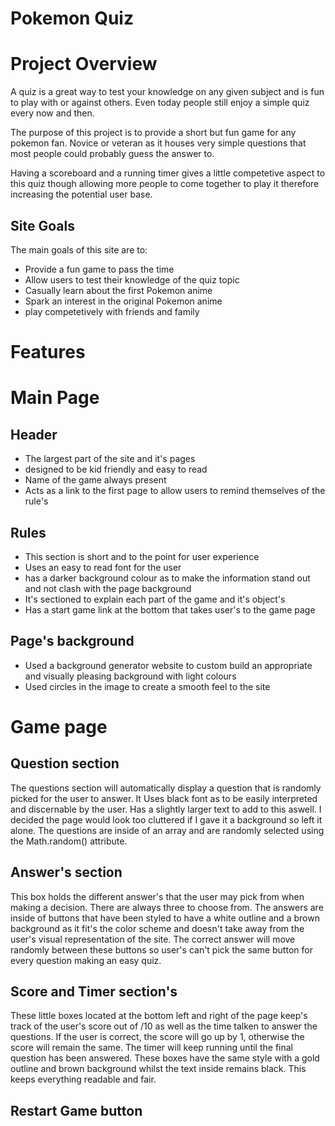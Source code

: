 # Pokemon Quiz

# Project Overview

A quiz is a great way to test your knowledge on any given subject and is fun to play with or against others. Even today people still enjoy a simple quiz every now and then.

The purpose of this project is to provide a short but fun game for any pokemon fan. Novice or veteran as it houses very simple questions that most people could probably guess the answer to.

Having a scoreboard and a running timer gives a little competetive aspect to this quiz though allowing more people to come together to play it therefore increasing the potential user base.

## Site Goals 

The main goals of this site are to: 

- Provide a fun game to pass the time
- Allow users to test their knowledge of the quiz topic
- Casually learn about the first Pokemon anime
- Spark an interest in the original Pokemon anime
- play competetively with friends and family

# Features

# Main Page

## Header

- The largest part of the site and it's pages
- designed to be kid friendly and easy to read
- Name of the game always present
- Acts as a link to the first page to allow users to remind themselves of the rule's

## Rules

- This section is short and to the point for user experience
- Uses an easy to read font for the user
- has a darker background colour as to make the information stand out and not clash with the page background
- It's sectioned to explain each part of the game and it's object's
- Has a start game link at the bottom that takes user's to the game page

## Page's background

- Used a background generator website to custom build an appropriate and visually pleasing background with light colours
- Used circles in the image to create a smooth feel to the site

# Game page

## Question section

The questions section will automatically display a question that is randomly picked for the user to answer. It Uses black font as to be easily interpreted and discernable by the user. Has a slightly larger text to add to this aswell. I decided the page would look too cluttered if I gave it a background so left it alone. The questions are inside of an array and are randomly selected using the Math.random() attribute.

## Answer's section

This box holds the different answer's that the user may pick from when making a decision. There are always three to choose from. The answers are inside of buttons that have been styled to have a white outline and a brown background as it fit's the color scheme and doesn't take away from the user's visual representation of the site. The correct answer will move randomly between these buttons so user's can't pick the same button for every question making an easy quiz.

## Score and Timer section's

These little boxes located at the bottom left and right of the page keep's track of the user's score out of /10 as well as the time talken to answer the questions. If the user is correct, the score will go up by 1, otherwise the score will remain the same. The timer will keep running until the final question has been answered. These boxes have the same style with a gold outline and brown background whilst the text inside remains black. This keeps everything readable and fair.

## Restart Game button



